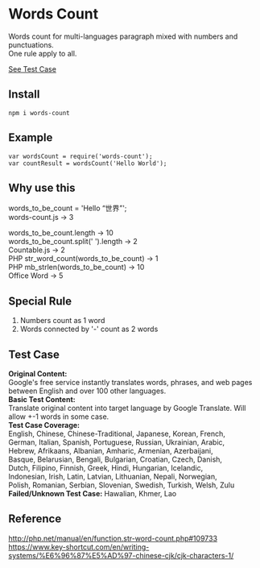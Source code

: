 # Words Count
Words count for multi-languages paragraph mixed with numbers and punctuations.   
One rule apply to all.  
  
[See Test Case](https://byn9826.github.io/words-count/)  
  
Install
--
```
npm i words-count
```

Example
--
```
var wordsCount = require('words-count');  
var countResult = wordsCount('Hello World');  
```
  
Why use this
--
words_to_be_count = 'Hello “世界”';  
words-count.js -> 3  
  
words_to_be_count.length -> 10  
words_to_be_count.split(' ').length -> 2  
Countable.js -> 2  
PHP str_word_count(words_to_be_count) -> 1  
PHP mb_strlen(words_to_be_count) -> 10  
Office Word -> 5  

Special Rule
--
1. Numbers count as 1 word  
2. Words connected by '-' count as 2 words  

Test Case
--
<b>Original Content:</b>  
Google's free service instantly translates words, phrases, and web pages between English and over 100 other languages.  
<b>Basic Test Content:</b>  
Translate original content into target language by Google Translate. Will allow +-1 words in some case.  
<b>Test Case Coverage:</b>  
English, Chinese, Chinese-Traditional, Japanese, Korean, French,  
German, Italian, Spanish, Portuguese, Russian, Ukrainian, Arabic,  
Hebrew, Afrikaans, Albanian, Amharic, Armenian, Azerbaijani,  
Basque, Belarusian, Bengali, Bulgarian, Croatian, Czech, Danish,  
Dutch, Filipino, Finnish, Greek, Hindi, Hungarian, Icelandic,  
Indonesian, Irish, Latin, Latvian, Lithuanian, Nepali, Norwegian,  
Polish, Romanian, Serbian, Slovenian, Swedish, Turkish, Welsh, Zulu  
<b>Failed/Unknown Test Case:</b>
Hawalian, Khmer, Lao  
  
Reference
--
http://php.net/manual/en/function.str-word-count.php#109733  
https://www.key-shortcut.com/en/writing-systems/%E6%96%87%E5%AD%97-chinese-cjk/cjk-characters-1/